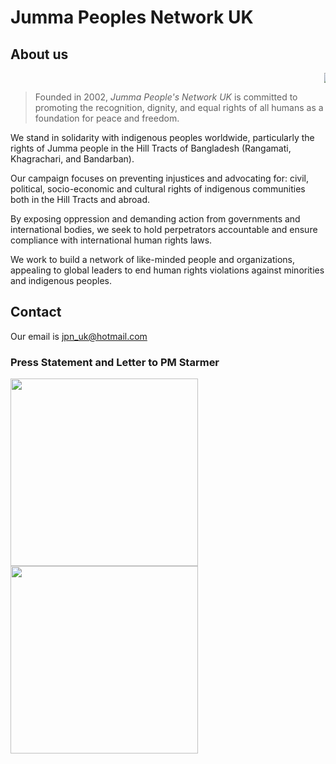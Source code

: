 # Jumma Peoples Network UK

## About us

<marquee><img src=/pix/roll/3.jpg><img src=/pix/roll/5.jpg></marquee>

> Founded in 2002, _Jumma People's Network UK_ is committed to promoting the
> recognition, dignity, and equal rights of all humans as a foundation for peace and
> freedom.

We stand in solidarity with indigenous peoples worldwide, particularly the rights
of Jumma people in the Hill Tracts of Bangladesh (Rangamati, Khagrachari, and
Bandarban).

Our campaign focuses on preventing injustices and advocating for: civil,
political, socio-economic and cultural rights of indigenous communities both in
the Hill Tracts and abroad.

By exposing oppression and demanding action from governments and international
bodies, we seek to hold perpetrators accountable and ensure compliance with
international human rights laws.

We work to build a network of like-minded people and organizations, appealing to
global leaders to end human rights violations against minorities and indigenous
peoples.

## Contact

Our email is [jpn\_uk@hotmail.com](mailto:jpn_uk@hotmail.com)

### Press Statement and Letter to PM Starmer

<p><a href="/src/press-release-oct-19.pdf"> <img
src="/src/press-release.png" style="width: 300px;"></a><a
href=/src/pm-letter-oct-19.pdf><img src="/src/pm-letter.png" style="width:
300px;"></a>









